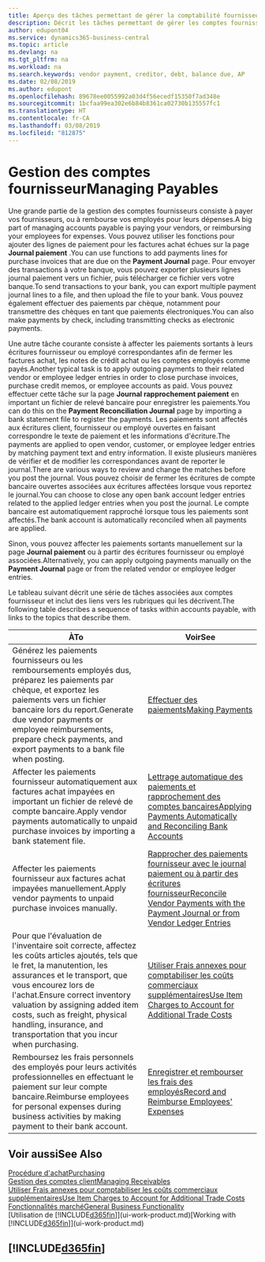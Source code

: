 ```yaml
---
title: Aperçu des tâches permettant de gérer la comptabilité fournisseur| Microsoft Docs
description: Décrit les tâches permettant de gérer les comptes fournisseur, par exemple, le paiement des créditeurs ou l'affectation de paiements sortants aux écritures pour fermer des factures ou des notes de crédit.
author: edupont04
ms.service: dynamics365-business-central
ms.topic: article
ms.devlang: na
ms.tgt_pltfrm: na
ms.workload: na
ms.search.keywords: vendor payment, creditor, debt, balance due, AP
ms.date: 02/08/2019
ms.author: edupont
ms.openlocfilehash: 89678ee0055992a03d4f56ecedf15350f7ad348e
ms.sourcegitcommit: 1bcfaa99ea302e6b84b8361ca02730b135557fc1
ms.translationtype: HT
ms.contentlocale: fr-CA
ms.lasthandoff: 03/08/2019
ms.locfileid: "812875"
---
```

# <a name="managing-payables"></a><span data-ttu-id="e4960-103">Gestion des comptes fournisseur</span><span class="sxs-lookup"><span data-stu-id="e4960-103">Managing Payables</span></span>

<span data-ttu-id="e4960-104">Une grande partie de la gestion des comptes fournisseurs consiste à payer vos fournisseurs, ou à rembourse vos employés pour leurs dépenses.</span><span class="sxs-lookup"><span data-stu-id="e4960-104">A big part of managing accounts payable is paying your vendors, or reimbursing your employees for expenses.</span></span> <span data-ttu-id="e4960-105">Vous pouvez utiliser les fonctions pour ajouter des lignes de paiement pour les factures achat échues sur la page **Journal paiement** .</span><span class="sxs-lookup"><span data-stu-id="e4960-105">You can use functions to add payments lines for purchase invoices that are due on the **Payment Journal** page.</span></span> <span data-ttu-id="e4960-106">Pour envoyer des transactions à votre banque, vous pouvez exporter plusieurs lignes journal paiement vers un fichier, puis télécharger ce fichier vers votre banque.</span><span class="sxs-lookup"><span data-stu-id="e4960-106">To send transactions to your bank, you can export multiple payment journal lines to a file, and then upload the file to your bank.</span></span> <span data-ttu-id="e4960-107">Vous pouvez également effectuer des paiements par chèque, notamment pour transmettre des chèques en tant que paiements électroniques.</span><span class="sxs-lookup"><span data-stu-id="e4960-107">You can also make payments by check, including transmitting checks as electronic payments.</span></span>

<span data-ttu-id="e4960-108">Une autre tâche courante consiste à affecter les paiements sortants à leurs écritures fournisseur ou employé correspondantes afin de fermer les factures achat, les notes de crédit achat ou les comptes employés comme payés.</span><span class="sxs-lookup"><span data-stu-id="e4960-108">Another typical task is to apply outgoing payments to their related vendor or employee ledger entries in order to close purchase invoices, purchase credit memos, or employee accounts as paid.</span></span> <span data-ttu-id="e4960-109">Vous pouvez effectuer cette tâche sur la page **Journal rapprochement paiement** en important un fichier de relevé bancaire pour enregistrer les paiements.</span><span class="sxs-lookup"><span data-stu-id="e4960-109">You can do this on the **Payment Reconciliation Journal** page by importing a bank statement file to register the payments.</span></span> <span data-ttu-id="e4960-110">Les paiements sont affectés aux écritures client, fournisseur ou employé ouvertes en faisant correspondre le texte de paiement et les informations d'écriture.</span><span class="sxs-lookup"><span data-stu-id="e4960-110">The payments are applied to open vendor, customer, or employee ledger entries by matching payment text and entry information.</span></span> <span data-ttu-id="e4960-111">Il existe plusieurs manières de vérifier et de modifier les correspondances avant de reporter le journal.</span><span class="sxs-lookup"><span data-stu-id="e4960-111">There are various ways to review and change the matches before you post the journal.</span></span> <span data-ttu-id="e4960-112">Vous pouvez choisir de fermer les écritures de compte bancaire ouvertes associées aux écritures affectées lorsque vous reportez le journal.</span><span class="sxs-lookup"><span data-stu-id="e4960-112">You can choose to close any open bank account ledger entries related to the applied ledger entries when you post the journal.</span></span> <span data-ttu-id="e4960-113">Le compte bancaire est automatiquement rapproché lorsque tous les paiements sont affectés.</span><span class="sxs-lookup"><span data-stu-id="e4960-113">The bank account is automatically reconciled when all payments are applied.</span></span>

<span data-ttu-id="e4960-114">Sinon, vous pouvez affecter les paiements sortants manuellement sur la page **Journal paiement** ou à partir des écritures fournisseur ou employé associées.</span><span class="sxs-lookup"><span data-stu-id="e4960-114">Alternatively, you can apply outgoing payments manually on the **Payment Journal** page or from the related vendor or employee ledger entries.</span></span>

<span data-ttu-id="e4960-115">Le tableau suivant décrit une série de tâches associées aux comptes fournisseur et inclut des liens vers les rubriques qui les décrivent.</span><span class="sxs-lookup"><span data-stu-id="e4960-115">The following table describes a sequence of tasks within accounts payable, with links to the topics that describe them.</span></span>

| <span data-ttu-id="e4960-116">À</span><span class="sxs-lookup"><span data-stu-id="e4960-116">To</span></span> | <span data-ttu-id="e4960-117">Voir</span><span class="sxs-lookup"><span data-stu-id="e4960-117">See</span></span> |
| --- | --- |
| <span data-ttu-id="e4960-118">Générez les paiements fournisseurs ou les remboursements employés dus, préparez les paiements par chèque, et exportez les paiements vers un fichier bancaire lors du report.</span><span class="sxs-lookup"><span data-stu-id="e4960-118">Generate due vendor payments or employee reimbursements, prepare check payments, and export payments to a bank file when posting.</span></span> |[<span data-ttu-id="e4960-119">Effectuer des paiements</span><span class="sxs-lookup"><span data-stu-id="e4960-119">Making Payments</span></span>](payables-make-payments.md) |
| <span data-ttu-id="e4960-120">Affecter les paiements fournisseur automatiquement aux factures achat impayées en important un fichier de relevé de compte bancaire.</span><span class="sxs-lookup"><span data-stu-id="e4960-120">Apply vendor payments automatically to unpaid purchase invoices by importing a bank statement file.</span></span> |[<span data-ttu-id="e4960-121">Lettrage automatique des paiements et rapprochement des comptes bancaires</span><span class="sxs-lookup"><span data-stu-id="e4960-121">Applying Payments Automatically and Reconciling Bank Accounts</span></span>](receivables-apply-payments-auto-reconcile-bank-accounts.md) |
| <span data-ttu-id="e4960-122">Affecter les paiements fournisseur aux factures achat impayées manuellement.</span><span class="sxs-lookup"><span data-stu-id="e4960-122">Apply vendor payments to unpaid purchase invoices manually.</span></span> |[<span data-ttu-id="e4960-123">Rapprocher des paiements fournisseur avec le journal paiement ou à partir des écritures fournisseur</span><span class="sxs-lookup"><span data-stu-id="e4960-123">Reconcile Vendor Payments with the Payment Journal or from Vendor Ledger Entries</span></span>](payables-how-apply-purchase-transactions-manually.md) |
|<span data-ttu-id="e4960-124">Pour que l'évaluation de l'inventaire soit correcte, affectez les coûts articles ajoutés, tels que le fret, la manutention, les assurances et le transport, que vous encourez lors de l'achat.</span><span class="sxs-lookup"><span data-stu-id="e4960-124">Ensure correct inventory valuation by assigning added item costs, such as freight, physical handling, insurance, and transportation that you incur when purchasing.</span></span>|[<span data-ttu-id="e4960-125">Utiliser Frais annexes pour comptabiliser les coûts commerciaux supplémentaires</span><span class="sxs-lookup"><span data-stu-id="e4960-125">Use Item Charges to Account for Additional Trade Costs</span></span>](payables-how-assign-item-charges.md)|
|<span data-ttu-id="e4960-126">Remboursez les frais personnels des employés pour leurs activités professionnelles en effectuant le paiement sur leur compte bancaire.</span><span class="sxs-lookup"><span data-stu-id="e4960-126">Reimburse employees for personal expenses during business activities by making payment to their bank account.</span></span>|[<span data-ttu-id="e4960-127">Enregistrer et rembourser les frais des employés</span><span class="sxs-lookup"><span data-stu-id="e4960-127">Record and Reimburse Employees' Expenses</span></span>](finance-how-record-reimburse-employee-expenses.md)|

## <a name="see-also"></a><span data-ttu-id="e4960-128">Voir aussi</span><span class="sxs-lookup"><span data-stu-id="e4960-128">See Also</span></span>
[<span data-ttu-id="e4960-129">Procédure d'achat</span><span class="sxs-lookup"><span data-stu-id="e4960-129">Purchasing</span></span>](purchasing-manage-purchasing.md)  
[<span data-ttu-id="e4960-130">Gestion des comptes client</span><span class="sxs-lookup"><span data-stu-id="e4960-130">Managing Receivables</span></span>](receivables-manage-receivables.md)  
[<span data-ttu-id="e4960-131">Utiliser Frais annexes pour comptabiliser les coûts commerciaux supplémentaires</span><span class="sxs-lookup"><span data-stu-id="e4960-131">Use Item Charges to Account for Additional Trade Costs</span></span>](payables-how-assign-item-charges.md)  
[<span data-ttu-id="e4960-132">Fonctionnalités marché</span><span class="sxs-lookup"><span data-stu-id="e4960-132">General Business Functionality</span></span>](ui-across-business-areas.md)  
<span data-ttu-id="e4960-133">[Utilisation de [!INCLUDE[d365fin](includes/d365fin_md.md)]](ui-work-product.md)</span><span class="sxs-lookup"><span data-stu-id="e4960-133">[Working with [!INCLUDE[d365fin](includes/d365fin_md.md)]](ui-work-product.md)</span></span>

## [!INCLUDE[d365fin](includes/free_trial_md.md)]  
